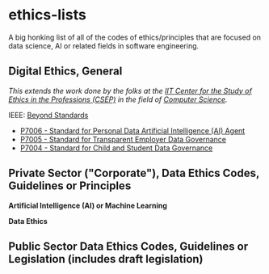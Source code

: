 # ethics-lists
A big honking list of all of the codes of ethics/principles that are focused on data science, AI or related fields in software engineering.

## Digital Ethics, General
*This extends the work done by the folks at the [IIT Center for the Study of Ethics in the Professions (CSEP)](http://ethics.iit.edu/ecodes) in the field of [Computer Science]([http://ethics.iit.edu/ecodes/ethics-area/7](http://ethics.iit.edu/ecodes/ethics-area/7)).*



IEEE: [Beyond Standards](https://beyondstandards.ieee.org/)
-   [P7006 - Standard for Personal Data Artificial Intelligence (AI) Agent](https://standards.ieee.org/project/7006.html)
- [P7005 - Standard for Transparent Employer Data Governance](https://standards.ieee.org/project/7005.html)  
- [P7004 - Standard for Child and Student Data Governance](https://standards.ieee.org/project/7004.html)



## Private Sector ("Corporate"), Data Ethics Codes, Guidelines or Principles

**Artificial Intelligence (AI) or Machine Learning**

**Data Ethics**



## Public Sector Data Ethics Codes, Guidelines or Legislation (includes draft legislation)

